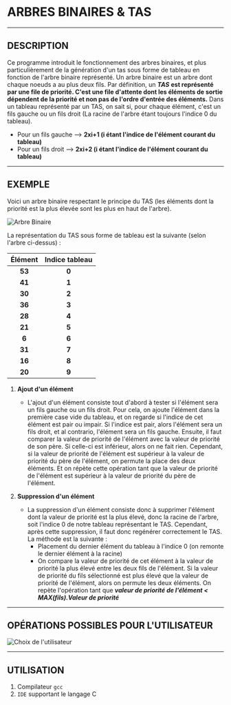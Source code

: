 # ARBRES BINAIRES & TAS

-----------------------------

## DESCRIPTION
Ce programme introduit le fonctionnement des arbres binaires, et plus particulièrement de la génération d'un tas sous forme de tableau en fonction de l'arbre binaire représenté.
Un arbre binaire est un arbre dont chaque noeuds a au plus deux fils.
Par définition, un _**TAS**_ **est représenté par une file de priorité. C'est une file d'attente dont les éléments de sortie dépendent de la priorité et non pas de l'ordre d'entrée des éléments.**
Dans un tableau représenté par un TAS, on sait si, pour chaque élément, c'est un fils gauche ou un fils droit (La racine de l'arbre étant toujours l'indice 0 du tableau).
* Pour un fils gauche --> **2xi+1 (i étant l'indice de l'élément courant du tableau)**
* Pour un fils droit --> **2xi+2 (i étant l'indice de l'élément courant du tableau)**

-----------------------------
## EXEMPLE
Voici un arbre binaire respectant le principe du TAS (les éléments dont la priorité est la plus élevée sont les plus en haut de l'arbre).

![Arbre Binaire](https://upload.wikimedia.org/wikipedia/commons/thumb/c/c3/MaxHeapRemove0.svg/230px-MaxHeapRemove0.svg.png)

La représentation du TAS sous forme de tableau est la suivante (selon l'arbre ci-dessus) : 

| Élément | Indice tableau |
|:---:|:---:|
| **53** | **0** |
| **41** | **1** |
| **30** | **2** |
| **36** | **3** |
| **28** | **4** |
| **21** | **5** |
| **6** | **6** |
| **31** | **7** |
| **16** | **8** |
| **20** | **9** |

1. **Ajout d'un élément**
	* L'ajout d'un élément consiste tout d'abord à tester si l'élément sera un fils gauche ou un fils droit. Pour cela, on ajoute l'élément dans la première case vide du tableau, et on regarde si l'indice de cet élément est pair ou impair. Si l'indice est pair, alors l'élément sera un fils droit, et al contrario, l'élément sera un fils gauche.
	Ensuite, il faut comparer la valeur de priorité de l'élément avec la valeur de priorité de son père. Si celle-ci est inférieur, alors on ne fait rien. Cependant, si la valeur de priorité de l'élément est supérieur à la valeur de priorité du père de l'élément, on permute la place des deux éléments. Et on répète cette opération tant que la valeur de priorité de l'élément est supérieur à la valeur de priorité du père de l'élément.

2. **Suppression d'un élément**
	* La suppression d'un élément consiste donc à supprimer l'élément dont la valeur de priorité est la plus élevé, donc la racine de l'arbre, soit l'indice 0 de notre tableau représentant le TAS. Cependant, après cette suppression, il faut donc regénérer correctement le TAS. La méthode est la suivante :
		* Placement du dernier élément du tableau à l'indice 0 (on remonte le dernier élément à la racine)
		* On compare la valeur de priorité de cet élément à la valeur de priorité la plus élevé entre les deux fils de l'élément. Si la valeur de priorité du fils sélectionné est plus élevé que la valeur de priorité de l'élément, alors on permute les deux éléments. On repète l'opération tant que _**valeur de priorité de l'élément < MAX(fils).Valeur de priorité**_

-----------------------------

## OPÉRATIONS POSSIBLES POUR L'UTILISATEUR

![Choix de l'utilisateur](https://image.noelshack.com/fichiers/2017/47/7/1511725259-24167427-1915246248792168-1473021681-o.png)

-----------------------------

## UTILISATION
1. Compilateur `gcc`
2. `IDE` supportant le langage C